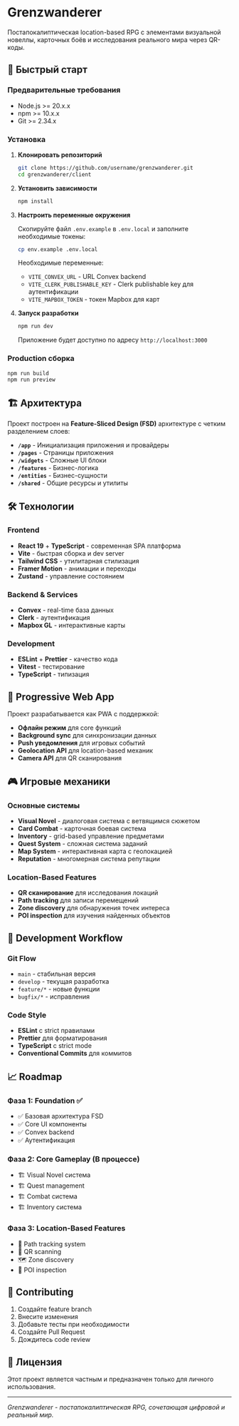 # Grenzwanderer

Постапокалиптическая location-based RPG с элементами визуальной новеллы, карточных боёв и исследования реального мира через QR-коды.

## 🚀 Быстрый старт

### Предварительные требования

- Node.js >= 20.x.x
- npm >= 10.x.x
- Git >= 2.34.x

### Установка

1. **Клонировать репозиторий**
   ```bash
   git clone https://github.com/username/grenzwanderer.git
   cd grenzwanderer/client
   ```

2. **Установить зависимости**
   ```bash
   npm install
   ```

3. **Настроить переменные окружения**

   Скопируйте файл `.env.example` в `.env.local` и заполните необходимые токены:

   ```bash
   cp env.example .env.local
   ```

   Необходимые переменные:
   - `VITE_CONVEX_URL` - URL Convex backend
   - `VITE_CLERK_PUBLISHABLE_KEY` - Clerk publishable key для аутентификации
   - `VITE_MAPBOX_TOKEN` - токен Mapbox для карт

4. **Запуск разработки**

   ```bash
   npm run dev
   ```

   Приложение будет доступно по адресу `http://localhost:3000`

### Production сборка

```bash
npm run build
npm run preview
```

## 🏗️ Архитектура

Проект построен на **Feature-Sliced Design (FSD)** архитектуре с четким разделением слоев:

- **`/app`** - Инициализация приложения и провайдеры
- **`/pages`** - Страницы приложения
- **`/widgets`** - Сложные UI блоки
- **`/features`** - Бизнес-логика
- **`/entities`** - Бизнес-сущности
- **`/shared`** - Общие ресурсы и утилиты

## 🛠️ Технологии

### Frontend
- **React 19** + **TypeScript** - современная SPA платформа
- **Vite** - быстрая сборка и dev server
- **Tailwind CSS** - утилитарная стилизация
- **Framer Motion** - анимации и переходы
- **Zustand** - управление состоянием

### Backend & Services
- **Convex** - real-time база данных
- **Clerk** - аутентификация
- **Mapbox GL** - интерактивные карты

### Development
- **ESLint** + **Prettier** - качество кода
- **Vitest** - тестирование
- **TypeScript** - типизация

## 📱 Progressive Web App

Проект разрабатывается как PWA с поддержкой:
- **Офлайн режим** для core функций
- **Background sync** для синхронизации данных
- **Push уведомления** для игровых событий
- **Geolocation API** для location-based механик
- **Camera API** для QR сканирования

## 🎮 Игровые механики

### Основные системы
- **Visual Novel** - диалоговая система с ветвящимся сюжетом
- **Card Combat** - карточная боевая система
- **Inventory** - grid-based управление предметами
- **Quest System** - сложная система заданий
- **Map System** - интерактивная карта с геолокацией
- **Reputation** - многомерная система репутации

### Location-Based Features
- **QR сканирование** для исследования локаций
- **Path tracking** для записи перемещений
- **Zone discovery** для обнаружения точек интереса
- **POI inspection** для изучения найденных объектов

## 🔄 Development Workflow

### Git Flow
- `main` - стабильная версия
- `develop` - текущая разработка
- `feature/*` - новые функции
- `bugfix/*` - исправления

### Code Style
- **ESLint** с strict правилами
- **Prettier** для форматирования
- **TypeScript** с strict mode
- **Conventional Commits** для коммитов

## 📈 Roadmap

### Фаза 1: Foundation ✅
- ✅ Базовая архитектура FSD
- ✅ Core UI компоненты
- ✅ Convex backend
- ✅ Аутентификация

### Фаза 2: Core Gameplay (В процессе)
- 🏗️ Visual Novel система
- 🏗️ Quest management
- 🏗️ Combat система
- 🏗️ Inventory система

### Фаза 3: Location-Based Features
- 📍 Path tracking system
- 📱 QR scanning
- 🗺️ Zone discovery
- 📍 POI inspection

## 🤝 Contributing

1. Создайте feature branch
2. Внесите изменения
3. Добавьте тесты при необходимости
4. Создайте Pull Request
5. Дождитесь code review

## 📄 Лицензия

Этот проект является частным и предназначен только для личного использования.

---

*Grenzwanderer - постапокалиптическая RPG, сочетающая цифровой и реальный мир.*
